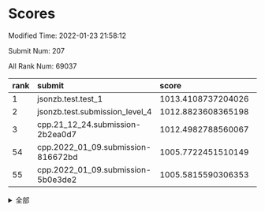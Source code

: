 # Scores

Modified Time: 2022-01-23 21:58:12

Submit Num: 207

All Rank Num: 69037

| rank |               submit               |       score        |       sigma        | pk_num |
| :--- | :--------------------------------- | :----------------- | :----------------- | :----- |
| 1    | jsonzb.test.test_1                 | 1013.4108737204026 | 0.8019458192389848 | 1332   |
| 2    | jsonzb.test.submission_level_4     | 1012.8823608365198 | 0.7927895620945649 | 1336   |
| 3    | cpp.21_12_24.submission-2b2ea0d7   | 1012.4982788560067 | 0.8001673392838734 | 1335   |
| 54   | cpp.2022_01_09.submission-816672bd | 1005.7722451510149 | 0.71991368466879   | 1332   |
| 55   | cpp.2022_01_09.submission-5b0e3de2 | 1005.5815590306353 | 0.7229310796867813 | 1333   |


<details>
<summary>全部</summary>

| rank |                 submit                 |       score        |       sigma        | pk_num |
| :--- | :------------------------------------- | :----------------- | :----------------- | :----- |
| 1    | jsonzb.test.test_1                     | 1013.4108737204026 | 0.8019458192389848 | 1332   |
| 2    | jsonzb.test.submission_level_4         | 1012.8823608365198 | 0.7927895620945649 | 1336   |
| 3    | cpp.21_12_24.submission-2b2ea0d7       | 1012.4982788560067 | 0.8001673392838734 | 1335   |
| 4    | gobigger.level_3.submission_level_3_41 | 1011.7059506268895 | 0.7646209779097245 | 1335   |
| 5    | gobigger.level_3.submission_level_3_23 | 1011.3008631967056 | 0.7957834315220296 | 1338   |
| 6    | gobigger.level_3.submission_level_3_15 | 1011.287593450742  | 0.7970388100114411 | 1333   |
| 7    | gobigger.level_3.submission_level_3_4  | 1011.2580334992058 | 0.7656180369961071 | 1336   |
| 8    | gobigger.level_3.submission_level_3_28 | 1011.19265460336   | 0.7613677597432278 | 1334   |
| 9    | gobigger.level_3.submission_level_3_24 | 1011.0972975856657 | 0.7664943691929623 | 1334   |
| 10   | gobigger.level_3.submission_level_3_38 | 1011.0138743991533 | 0.7913774116676098 | 1335   |
| 11   | gobigger.level_3.submission_level_3_21 | 1010.9864762670311 | 0.7645979735940481 | 1337   |
| 12   | gobigger.level_3.submission_level_3_30 | 1010.7346204113352 | 0.7707682103558828 | 1335   |
| 13   | gobigger.level_3.submission_level_3_31 | 1010.6257915934148 | 0.7654073631932337 | 1330   |
| 14   | gobigger.level_3.submission_level_3_47 | 1010.6036772274743 | 0.7584236285278627 | 1337   |
| 15   | gobigger.level_3.submission_level_3_29 | 1010.5339786786899 | 0.7540246596832187 | 1334   |
| 16   | gobigger.level_3.submission_level_3_49 | 1010.5301629612067 | 0.7636176521321703 | 1333   |
| 17   | gobigger.level_3.submission_level_3_32 | 1010.4526721110035 | 0.7695335199793192 | 1335   |
| 18   | gobigger.level_3.submission_level_3_27 | 1010.4035349297139 | 0.7663312785692119 | 1330   |
| 19   | gobigger.level_3.submission_level_3_33 | 1010.3151341041033 | 0.7555915632646993 | 1338   |
| 20   | gobigger.level_3.submission_level_3_46 | 1010.2666260747451 | 0.7609836020820008 | 1338   |
| 21   | gobigger.level_3.submission_level_3_26 | 1010.2407710604214 | 0.752919525812189  | 1330   |
| 22   | gobigger.level_3.submission_level_3_16 | 1010.2136964613233 | 0.746052801631759  | 1337   |
| 23   | gobigger.level_3.submission_level_3_48 | 1010.1920247046259 | 0.756063012024668  | 1332   |
| 24   | gobigger.level_3.submission_level_3_25 | 1010.0750638056196 | 0.7584253216174339 | 1336   |
| 25   | gobigger.level_3.submission_level_3_1  | 1010.0625575003247 | 0.745693922570217  | 1329   |
| 26   | gobigger.level_3.submission_level_3_6  | 1010.0398650706913 | 0.7892614148596238 | 1338   |
| 27   | gobigger.level_3.submission_level_3_45 | 1009.9540631844453 | 0.7622288231610185 | 1330   |
| 28   | gobigger.level_3.submission_level_3_19 | 1009.8856537710636 | 0.7395852023451688 | 1332   |
| 29   | gobigger.level_3.submission_level_3_39 | 1009.8591765329251 | 0.7803888907529243 | 1337   |
| 30   | gobigger.level_3.submission_level_3_37 | 1009.8193901828688 | 0.7862933447141647 | 1331   |
| 31   | gobigger.level_3.submission_level_3_18 | 1009.7501763022957 | 0.7647070145264672 | 1336   |
| 32   | gobigger.level_3.submission_level_3_43 | 1009.705183102527  | 0.736293758825335  | 1334   |
| 33   | gobigger.level_3.submission_level_3_9  | 1009.7011059007955 | 0.7584394160628412 | 1335   |
| 34   | gobigger.level_3.submission_level_3_40 | 1009.5976416453116 | 0.7475725711493725 | 1335   |
| 35   | gobigger.level_3.submission_level_3_42 | 1009.5818780805098 | 0.7517854441305765 | 1332   |
| 36   | gobigger.level_3.submission_level_3_2  | 1009.4944105251511 | 0.7544800194877581 | 1334   |
| 37   | gobigger.level_3.submission_level_3_13 | 1009.4459592951097 | 0.7591721325619091 | 1335   |
| 38   | gobigger.level_3.submission_level_3_17 | 1009.4401948376766 | 0.7460835385906435 | 1334   |
| 39   | gobigger.level_3.submission_level_3_35 | 1009.425100209114  | 0.7648731250527543 | 1338   |
| 40   | gobigger.level_3.submission_level_3_12 | 1009.3831503776763 | 0.7568460838060432 | 1333   |
| 41   | gobigger.level_3.submission_level_3_5  | 1009.3783477597432 | 0.7561646861484953 | 1334   |
| 42   | gobigger.level_3.submission_level_3_36 | 1009.3291678293054 | 0.734734350531827  | 1334   |
| 43   | gobigger.level_3.submission_level_3_7  | 1009.2485207194684 | 0.7440729419400489 | 1337   |
| 44   | gobigger.level_3.submission_level_3_22 | 1009.2175674359096 | 0.7504675318179352 | 1334   |
| 45   | gobigger.level_3.submission_level_3_10 | 1009.1552179004394 | 0.7604358309505813 | 1334   |
| 46   | gobigger.level_3.submission_level_3_11 | 1009.0868315156303 | 0.7631780551416356 | 1335   |
| 47   | gobigger.level_3.submission_level_3_44 | 1009.0263434834102 | 0.7462085335613077 | 1339   |
| 48   | gobigger.level_3.submission_level_3_34 | 1009.0249993114926 | 0.7532668439510798 | 1335   |
| 49   | gobigger.level_3.submission_level_3_20 | 1008.8647391568888 | 0.7665446952426547 | 1326   |
| 50   | gobigger.level_3.submission_level_3_3  | 1008.8089001864864 | 0.7415267373460628 | 1340   |
| 51   | gobigger.level_3.submission_level_3_8  | 1008.800272758862  | 0.757100945108491  | 1324   |
| 52   | gobigger.level_3.submission_level_3_14 | 1008.6584323244583 | 0.7450365930712005 | 1335   |
| 53   | gobigger.level_3.submission_level_3_0  | 1008.1061504696619 | 0.7372178736794873 | 1331   |
| 54   | cpp.2022_01_09.submission-816672bd     | 1005.7722451510149 | 0.71991368466879   | 1332   |
| 55   | cpp.2022_01_09.submission-5b0e3de2     | 1005.5815590306353 | 0.7229310796867813 | 1333   |
| 56   | gobigger.level_1.submission_level_1_11 | 1004.8153155043284 | 0.7146662798902049 | 1329   |
| 57   | gobigger.level_1.submission_level_1_9  | 1004.7343602092478 | 0.721782016121259  | 1331   |
| 58   | gobigger.level_1.submission_level_1_38 | 1004.5364822131802 | 0.7224093992321075 | 1334   |
| 59   | gobigger.level_1.submission_level_1_24 | 1004.4408188172417 | 0.7254109338490737 | 1335   |
| 60   | gobigger.level_1.submission_level_1_23 | 1004.3528839281486 | 0.7220573499937093 | 1332   |
| 61   | gobigger.level_1.submission_level_1_7  | 1004.3254563812254 | 0.7133528049012092 | 1331   |
| 62   | gobigger.level_1.submission_level_1_26 | 1004.1481072740107 | 0.7347501396430601 | 1336   |
| 63   | gobigger.level_1.submission_level_1_12 | 1004.0698314282986 | 0.7456876459952532 | 1330   |
| 64   | gobigger.level_1.submission_level_1_35 | 1003.932325620856  | 0.7100216584025052 | 1330   |
| 65   | gobigger.level_1.submission_level_1_1  | 1003.753086819108  | 0.7138699337450126 | 1335   |
| 66   | gobigger.level_1.submission_level_1_3  | 1003.6776137176255 | 0.7123987977111478 | 1336   |
| 67   | gobigger.level_1.submission_level_1_32 | 1003.6095585969989 | 0.7113755520875817 | 1330   |
| 68   | gobigger.level_1.submission_level_1_43 | 1003.5489240449706 | 0.7177409676249603 | 1339   |
| 69   | gobigger.level_1.submission_level_1_5  | 1003.5454592041464 | 0.71419343087958   | 1337   |
| 70   | gobigger.level_1.submission_level_1_18 | 1003.534605093904  | 0.7079505605330612 | 1332   |
| 71   | gobigger.level_1.submission_level_1_48 | 1003.4461256348021 | 0.717434437497693  | 1332   |
| 72   | gobigger.level_1.submission_level_1_30 | 1003.3746635863436 | 0.719322361928175  | 1338   |
| 73   | gobigger.level_1.submission_level_1_37 | 1003.3579111955711 | 0.7144795877995396 | 1337   |
| 74   | gobigger.level_1.submission_level_1_34 | 1003.353905462532  | 0.7152665357953008 | 1334   |
| 75   | gobigger.level_1.submission_level_1_21 | 1003.291258348579  | 0.7239979377698502 | 1332   |
| 76   | gobigger.level_1.submission_level_1_40 | 1003.2867486494586 | 0.711393730260495  | 1333   |
| 77   | gobigger.level_1.submission_level_1_4  | 1003.2850169663882 | 0.7297493774056951 | 1329   |
| 78   | gobigger.level_1.submission_level_1_49 | 1003.2491699700349 | 0.71604846568285   | 1334   |
| 79   | gobigger.level_1.submission_level_1_22 | 1003.1899715044624 | 0.7123358045230735 | 1334   |
| 80   | gobigger.level_1.submission_level_1_10 | 1003.1640716223561 | 0.7107906659242923 | 1333   |
| 81   | gobigger.level_1.submission_level_1_19 | 1003.160221610215  | 0.7176849063766827 | 1334   |
| 82   | gobigger.level_1.submission_level_1_39 | 1003.1590220582459 | 0.7259785309730165 | 1334   |
| 83   | gobigger.level_1.submission_level_1_44 | 1003.1214478028959 | 0.714858985829878  | 1333   |
| 84   | gobigger.level_1.submission_level_1_33 | 1003.0827745931887 | 0.7087022207133096 | 1335   |
| 85   | gobigger.level_1.submission_level_1_20 | 1003.0783773330165 | 0.704556186499795  | 1332   |
| 86   | gobigger.level_1.submission_level_1_2  | 1003.0581978012438 | 0.7156558492529284 | 1339   |
| 87   | gobigger.level_1.submission_level_1_15 | 1003.0282621255942 | 0.7088326792901403 | 1334   |
| 88   | gobigger.level_1.submission_level_1_47 | 1003.0101794372051 | 0.7177416434793022 | 1340   |
| 89   | gobigger.level_1.submission_level_1_27 | 1003.0028361337722 | 0.7075053492567982 | 1328   |
| 90   | gobigger.level_1.submission_level_1_45 | 1002.9347483226486 | 0.7166256254400102 | 1339   |
| 91   | gobigger.level_1.submission_level_1_42 | 1002.8229303759589 | 0.7104676223997397 | 1338   |
| 92   | gobigger.level_1.submission_level_1_31 | 1002.8083840835803 | 0.7103692418024818 | 1338   |
| 93   | gobigger.level_1.submission_level_1_6  | 1002.6552433175028 | 0.7059020163419139 | 1333   |
| 94   | gobigger.level_1.submission_level_1_41 | 1002.648312712806  | 0.7197845722350706 | 1329   |
| 95   | gobigger.level_1.submission_level_1_17 | 1002.6466938128884 | 0.7092234661927153 | 1334   |
| 96   | gobigger.level_1.submission_level_1_8  | 1002.581616395676  | 0.7187937743768729 | 1333   |
| 97   | gobigger.level_1.submission_level_1_36 | 1002.5629139022059 | 0.7116962533177928 | 1326   |
| 98   | gobigger.level_1.submission_level_1_25 | 1002.5395922137866 | 0.720798282805361  | 1334   |
| 99   | gobigger.level_1.submission_level_1_16 | 1002.5034050517319 | 0.7209616009872925 | 1334   |
| 100  | gobigger.level_1.submission_level_1_28 | 1002.435120545554  | 0.7206014390408848 | 1336   |
| 101  | gobigger.level_1.submission_level_1_13 | 1002.4107134627844 | 0.7057682624833064 | 1331   |
| 102  | gobigger.level_1.submission_level_1_29 | 1002.3714505876582 | 0.708194459746726  | 1327   |
| 103  | gobigger.level_1.submission_level_1_0  | 1002.348602195835  | 0.7235946645054268 | 1332   |
| 104  | gobigger.level_1.submission_level_1_14 | 1002.241227064699  | 0.7176798373672881 | 1332   |
| 105  | gobigger.level_1.submission_level_1_46 | 1002.207137473732  | 0.7008523858437301 | 1332   |
| 106  | gobigger.random.submission_random_18   | 997.2352171222276  | 0.6927179808423297 | 1339   |
| 107  | gobigger.random.submission_random_5    | 996.7726668457253  | 0.7112491321675363 | 1332   |
| 108  | gobigger.random.submission_random_10   | 996.7317144893138  | 0.7043046878240138 | 1335   |
| 109  | gobigger.random.submission_random_44   | 996.682025521474   | 0.7116162846574074 | 1335   |
| 110  | gobigger.random.submission_random_27   | 996.6799672442031  | 0.7049940393409507 | 1336   |
| 111  | gobigger.random.submission_random_22   | 996.5917910600663  | 0.7145317153221283 | 1337   |
| 112  | gobigger.random.submission_random_15   | 996.5849350788442  | 0.7087332978699824 | 1338   |
| 113  | gobigger.random.submission_random_1    | 996.5725819812708  | 0.7122947282152887 | 1331   |
| 114  | gobigger.random.submission_random_47   | 996.3442578059224  | 0.7077038369856268 | 1335   |
| 115  | gobigger.random.submission_random_8    | 996.3428170309107  | 0.7066612843097876 | 1333   |
| 116  | gobigger.random.submission_random_41   | 996.3117161562835  | 0.7105248479290424 | 1338   |
| 117  | gobigger.random.submission_random_16   | 996.3002959502776  | 0.7263983955229364 | 1337   |
| 118  | gobigger.random.submission_random_49   | 996.2681796134633  | 0.7077127099542888 | 1335   |
| 119  | gobigger.random.submission_random_14   | 996.0762155842916  | 0.7073711184274029 | 1328   |
| 120  | gobigger.random.submission_random_43   | 996.050709626399   | 0.7244561497595936 | 1336   |
| 121  | gobigger.random.submission_random_48   | 996.0232340479844  | 0.7079690901729099 | 1335   |
| 122  | gobigger.random.submission_random_20   | 995.9471803173848  | 0.7024007567558673 | 1335   |
| 123  | gobigger.random.submission_random_21   | 995.9190657449792  | 0.7149763418566742 | 1339   |
| 124  | gobigger.random.submission_random_13   | 995.9093514391961  | 0.7170806877863722 | 1339   |
| 125  | gobigger.random.submission_random_28   | 995.804958728206   | 0.7054552746752685 | 1337   |
| 126  | gobigger.random.submission_random_7    | 995.76243313434    | 0.7175291499821204 | 1336   |
| 127  | gobigger.random.submission_random_42   | 995.7392823424461  | 0.7025017721396185 | 1331   |
| 128  | gobigger.random.submission_random_17   | 995.7315856003963  | 0.7226731995511253 | 1332   |
| 129  | gobigger.random.submission_random_38   | 995.6832297265008  | 0.7224832894917126 | 1336   |
| 130  | gobigger.random.submission_random_33   | 995.6525143268547  | 0.7207146218751139 | 1327   |
| 131  | gobigger.random.submission_random_26   | 995.5452306888778  | 0.7054001529028261 | 1337   |
| 132  | gobigger.random.submission_random_37   | 995.5325084665158  | 0.7125414486091167 | 1338   |
| 133  | gobigger.random.submission_random_25   | 995.5296429555971  | 0.7146293099868025 | 1333   |
| 134  | gobigger.random.submission_random_6    | 995.5051759927128  | 0.7249820957987085 | 1333   |
| 135  | gobigger.random.submission_random_35   | 995.4515296392967  | 0.7114171284299318 | 1340   |
| 136  | gobigger.random.submission_random_12   | 995.4059749827971  | 0.7227875140827819 | 1333   |
| 137  | gobigger.random.submission_random_2    | 995.38708897383    | 0.7068632447272478 | 1337   |
| 138  | gobigger.random.submission_random_24   | 995.3747877053455  | 0.7242686473175368 | 1332   |
| 139  | gobigger.random.submission_random_23   | 995.2594453430373  | 0.7081552025457838 | 1334   |
| 140  | gobigger.random.submission_random_46   | 995.258998779227   | 0.7062603985454559 | 1336   |
| 141  | gobigger.random.submission_random_45   | 995.1389881806034  | 0.7014684797002584 | 1329   |
| 142  | gobigger.random.submission_random_31   | 995.1181059231233  | 0.7136875512886008 | 1333   |
| 143  | gobigger.random.submission_random_40   | 995.0375254875148  | 0.7141541638054966 | 1337   |
| 144  | gobigger.random.submission_random_4    | 994.9526664847796  | 0.7023691031259112 | 1339   |
| 145  | gobigger.random.submission_random_34   | 994.9012694598732  | 0.7067996834699983 | 1332   |
| 146  | gobigger.random.submission_random_32   | 994.8893160818612  | 0.7239434601654542 | 1332   |
| 147  | gobigger.random.submission_random_9    | 994.8613165556663  | 0.7193156177349519 | 1335   |
| 148  | gobigger.random.submission_random_19   | 994.804553734557   | 0.7011432951465901 | 1331   |
| 149  | gobigger.random.submission_random_0    | 994.793345475509   | 0.7098391283982574 | 1332   |
| 150  | gobigger.random.submission_random_3    | 994.7416290722833  | 0.72449978040395   | 1328   |
| 151  | gobigger.random.submission_random_39   | 994.6850494445301  | 0.7191627177702876 | 1336   |
| 152  | gobigger.random.submission_random_30   | 994.6476641138626  | 0.703359475687224  | 1331   |
| 153  | gobigger.random.submission_random_11   | 994.5769913182537  | 0.70985302043982   | 1331   |
| 154  | gobigger.random.submission_random_36   | 994.5241019008299  | 0.7162260613070973 | 1334   |
| 155  | gobigger.random.submission_random_29   | 994.3486765166239  | 0.7363105700075144 | 1330   |
| 156  | gobigger.level_2.submission_level_2_20 | 994.0665667192899  | 0.7208994644904773 | 1334   |
| 157  | gobigger.level_2.submission_level_2_47 | 993.8312993143967  | 0.733735227522546  | 1330   |
| 158  | gobigger.level_2.submission_level_2_14 | 993.5434178549509  | 0.7516776414139293 | 1336   |
| 159  | gobigger.level_2.submission_level_2_49 | 993.4753748066145  | 0.7322096256935416 | 1337   |
| 160  | gobigger.level_2.submission_level_2_25 | 993.4230968024528  | 0.7479361887564487 | 1339   |
| 161  | gobigger.level_2.submission_level_2_2  | 993.1643402787678  | 0.7528588987428231 | 1335   |
| 162  | gobigger.level_2.submission_level_2_35 | 993.1414024050307  | 0.7230669193490231 | 1330   |
| 163  | gobigger.level_2.submission_level_2_17 | 993.1103104867843  | 0.7306310557320007 | 1335   |
| 164  | gobigger.level_2.submission_level_2_34 | 993.0707586347894  | 0.7317773074065868 | 1338   |
| 165  | gobigger.level_2.submission_level_2_31 | 993.0499235276146  | 0.7334862132958068 | 1331   |
| 166  | gobigger.level_2.submission_level_2_21 | 993.0481013061095  | 0.7373032099906067 | 1333   |
| 167  | gobigger.level_2.submission_level_2_38 | 992.8913157698362  | 0.7484413639758691 | 1333   |
| 168  | gobigger.level_2.submission_level_2_3  | 992.842596240523   | 0.7382821461715448 | 1334   |
| 169  | gobigger.level_2.submission_level_2_40 | 992.7642614010359  | 0.7361227637017045 | 1336   |
| 170  | gobigger.level_2.submission_level_2_16 | 992.7078787059384  | 0.7288716012433324 | 1335   |
| 171  | gobigger.level_2.submission_level_2_27 | 992.6929893895331  | 0.7305525730218368 | 1337   |
| 172  | gobigger.level_2.submission_level_2_28 | 992.6906649588682  | 0.7466322516279252 | 1338   |
| 173  | gobigger.level_2.submission_level_2_26 | 992.6686701558632  | 0.7420830175073212 | 1331   |
| 174  | gobigger.level_2.submission_level_2_30 | 992.6114539807068  | 0.7495424044074623 | 1333   |
| 175  | gobigger.level_2.submission_level_2_24 | 992.5711686547352  | 0.7457680121039885 | 1339   |
| 176  | gobigger.level_2.submission_level_2_5  | 992.5348908638691  | 0.7548075194019146 | 1331   |
| 177  | gobigger.level_2.submission_level_2_37 | 992.4696984529209  | 0.7418459060375282 | 1337   |
| 178  | gobigger.level_2.submission_level_2_12 | 992.4559363883985  | 0.7526396047682995 | 1331   |
| 179  | gobigger.level_2.submission_level_2_6  | 992.3327907298417  | 0.7494956322119878 | 1335   |
| 180  | gobigger.level_2.submission_level_2_42 | 992.1935781400201  | 0.7471886846971834 | 1336   |
| 181  | gobigger.level_2.submission_level_2_48 | 992.1747658369804  | 0.7382732453555195 | 1335   |
| 182  | gobigger.level_2.submission_level_2_36 | 992.098504408083   | 0.7245365377273942 | 1336   |
| 183  | gobigger.level_2.submission_level_2_0  | 992.0767720234717  | 0.7452419602687078 | 1327   |
| 184  | gobigger.level_2.submission_level_2_23 | 991.9740334484972  | 0.7396666859839798 | 1337   |
| 185  | gobigger.level_2.submission_level_2_32 | 991.9144917962319  | 0.7354779247071968 | 1331   |
| 186  | gobigger.level_2.submission_level_2_41 | 991.9031826803748  | 0.7597121992095615 | 1336   |
| 187  | gobigger.level_2.submission_level_2_18 | 991.8602583061077  | 0.763987796433029  | 1335   |
| 188  | gobigger.level_2.submission_level_2_8  | 991.8316569378833  | 0.7648980962891054 | 1335   |
| 189  | gobigger.level_2.submission_level_2_46 | 991.8023011235756  | 0.7560251714806152 | 1334   |
| 190  | gobigger.level_2.submission_level_2_15 | 991.7895159996216  | 0.7420679242513386 | 1335   |
| 191  | gobigger.level_2.submission_level_2_43 | 991.7890022931141  | 0.7457098266776159 | 1338   |
| 192  | gobigger.level_2.submission_level_2_1  | 991.7209290089017  | 0.7371367007221162 | 1334   |
| 193  | gobigger.level_2.submission_level_2_9  | 991.6804458777921  | 0.7409449579042724 | 1337   |
| 194  | gobigger.level_2.submission_level_2_13 | 991.5500609794731  | 0.7504588210889207 | 1330   |
| 195  | gobigger.level_2.submission_level_2_44 | 991.4921666797005  | 0.7417822880600103 | 1334   |
| 196  | gobigger.level_2.submission_level_2_22 | 991.3995488084167  | 0.7431442300533534 | 1333   |
| 197  | gobigger.level_2.submission_level_2_10 | 991.3694381363681  | 0.7572179070906702 | 1337   |
| 198  | gobigger.level_2.submission_level_2_39 | 991.1497203027566  | 0.7450467149371434 | 1336   |
| 199  | gobigger.level_2.submission_level_2_45 | 991.142657181806   | 0.7637093722063277 | 1333   |
| 200  | gobigger.level_2.submission_level_2_4  | 990.9575630542565  | 0.7522873375072074 | 1332   |
| 201  | gobigger.level_2.submission_level_2_29 | 990.7558459317681  | 0.7722124711126139 | 1333   |
| 202  | gobigger.level_2.submission_level_2_19 | 990.669679306477   | 0.780087100595119  | 1335   |
| 203  | gobigger.level_2.submission_level_2_33 | 990.6074953856274  | 0.7614367617293879 | 1333   |
| 204  | gobigger.level_2.submission_level_2_7  | 990.4625051686452  | 0.7497085639646056 | 1333   |
| 205  | gobigger.level_2.submission_level_2_11 | 990.0298125882849  | 0.7644482533246407 | 1333   |
| 206  | gobigger.none.submission_none_1        | 978.4869150555162  | 1.2838815418155989 | 1334   |
| 207  | gobigger.none.submission_none_0        | 974.9874811357732  | 1.518565692308695  | 1340   |

</details>